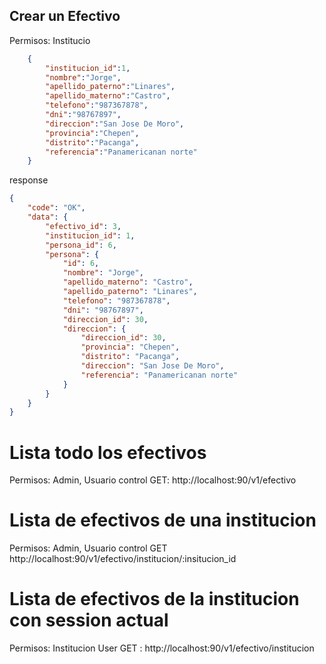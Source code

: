 ## Crear un Efectivo
Permisos: Institucio
```json
    {
        "institucion_id":1,
        "nombre":"Jorge",
        "apellido_paterno":"Linares",
        "apellido_materno":"Castro",
        "telefono":"987367878",
        "dni":"98767897",
        "direccion":"San Jose De Moro",
        "provincia":"Chepen",
        "distrito":"Pacanga",
        "referencia":"Panamericanan norte"
    }
```
response
```json
{
    "code": "OK",
    "data": {
        "efectivo_id": 3,
        "institucion_id": 1,
        "persona_id": 6,
        "persona": {
            "id": 6,
            "nombre": "Jorge",
            "apellido_materno": "Castro",
            "apellido_paterno": "Linares",
            "telefono": "987367878",
            "dni": "98767897",
            "direccion_id": 30,
            "direccion": {
                "direccion_id": 30,
                "provincia": "Chepen",
                "distrito": "Pacanga",
                "direccion": "San Jose De Moro",
                "referencia": "Panamericanan norte"
            }
        }
    }
}
```
# Lista todo los efectivos
Permisos: Admin, Usuario control
GET: http://localhost:90/v1/efectivo

# Lista de efectivos de una institucion
Permisos: Admin, Usuario control
GET http://localhost:90/v1/efectivo/institucion/:insitucion_id

# Lista de efectivos de la institucion con session actual 
Permisos: Institucion User
GET : http://localhost:90/v1/efectivo/institucion